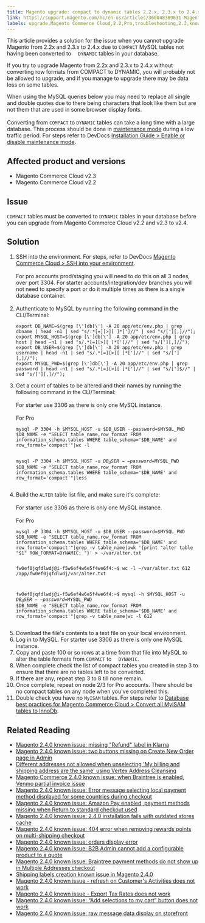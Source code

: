 ```yaml
---
title: Magento upgrade: compact to dynamic tables 2.2.x, 2.3.x to 2.4.x 
link: https://support.magento.com/hc/en-us/articles/360048389631-Magento-upgrade-compact-to-dynamic-tables-2-2-x-2-3-x-to-2-4-x-
labels: upgrade,Magento Commerce Cloud,2.2,Pro,troubleshooting,2.3,known issues,MySQL,database,2.3.x,2.2.x,2.4,Starter,2.4.x
---
```


<p>This article provides a solution for the issue when you cannot upgrade Magento from 2.2x and 2.3.x to 2.4.x due to <code>COMPACT</code> MySQL tables not having been converted to <code>  DYNAMIC</code> tables in your database.</p>
<p class="warning">If you try to upgrade Magento from 2.2x and 2.3.x to 2.4.x without converting row formats from COMPACT to DYNAMIC, you will probably not be allowed to upgrade, and if you manage to upgrade there may be data loss on some tables.</p>
<p class="info">When using the MySQL queries below you may need to replace all single and double quotes due to there being characters that look like them but are not them that are used in some browser display fonts.<br/><br/>Converting from <code>COMPACT</code> to <code>DYNAMIC</code> tables can take a long time with a large database. This process should be done in <a href="https://devdocs.magento.com/guides/v2.4/install-gde/install/cli/install-cli-subcommands-maint.html?itm_source=devdocs&amp;itm_medium=search_page&amp;itm_campaign=federated_search&amp;itm_term=mainten">maintenance mode</a> during a low traffic period. For steps refer to DevDocs <a href="https://devdocs.magento.com/guides/v2.4/install-gde/install/cli/install-cli-subcommands-maint.html?itm_source=devdocs&amp;itm_medium=search_page&amp;itm_campaign=federated_search&amp;itm_term=mainten">Installation Guide &gt; Enable or disable maintenance mode</a>. </p>
<h2>Affected product and versions</h2>
<ul>
<li>Magento Commerce Cloud v2.3</li>
<li>Magento Commerce Cloud v2.2</li>
</ul>
<h2>Issue</h2>
<p><code>COMPACT</code> tables must be converted to <code>DYNAMIC</code> tables in your database before you can upgrade from Magento Commerce Cloud v2.2 and v2.3 to v2.4.</p>
<h2>Solution</h2>
<ol>
<li>SSH into the environment. For steps, refer to DevDocs <a href="https://devdocs.magento.com/cloud/env/environments-ssh.html#ssh">Magento Commerce Cloud &gt; SSH into your environment</a>. <br/><br/>For pro accounts prod/staging you will need to do this on all 3 nodes, over port 3304. For starter accounts/integration/dev branches you will not need to specify a port or do it multiple times as there is a single database container.<br/><br/>
</li>
<li>Authenticate to MySQL by running the following command in the CLI/Terminal:<br/>
<pre class="line-numbers language-clike"><code class="language-clike">export DB_NAME=$(grep [\']db[\'] -A 20 app/etc/env.php | grep dbname | head -n1 | sed "s/.*[=][&gt;][ ]*[']//" | sed "s/['][,]//");
export MYSQL_HOST=$(grep [\']db[\'] -A 20 app/etc/env.php | grep host | head -n1 | sed "s/.*[=][&gt;][ ]*[']//" | sed "s/['][,]//");
export DB_USER=$(grep [\']db[\'] -A 20 app/etc/env.php | grep username | head -n1 | sed "s/.*[=][&gt;][ ]*[']//" | sed "s/['][,]//");
export MYSQL_PWD=$(grep [\']db[\'] -A 20 app/etc/env.php | grep password | head -n1 | sed "s/.*[=][&gt;][ ]*[']//" | sed "s/[']$//" | sed "s/['][,]//");</code></pre>
</li>
<li>Get a count of tables to be altered and their names by running the following command in the CLI/Terminal:<br/><br/>
<div>
<div>
<div>
<div>
<div>
<div>
<div>
<div>
<div>
<div>
<div>
<div>For starter use 3306 as there is only one MySQL instance. </div>
</div>
</div>
</div>
</div>
</div>
</div>
</div>
</div>
</div>
</div>
</div>
<br/>For Pro<br/>
<pre class="line-numbers language-clike"><code class="language-clike">mysql -P 3304 -h $MYSQL_HOST -u $DB_USER --password=$MYSQL_PWD $DB_NAME -e "SELECT table_name,row_format FROM information_schema.tables WHERE table_schema='$DB_NAME' and row_format='compact'"|wc -l

mysql -P 3304 -h $MYSQL_HOST -u $DB_USER --password=$MYSQL_PWD $DB_NAME -e "SELECT table_name,row_format FROM information_schema.tables WHERE table_schema='$DB_NAME' and row_format='compact'"|less</code></pre>
</li>
<li>Build the <code>ALTER</code> table list file, and make sure it's complete:<br/><br/>For starter use 3306 as there is only one MySQL instance. <br/><br/>For Pro<br/>
<pre class="line-numbers language-clike"><code class="language-clike">mysql -P 3304 -h $MYSQL_HOST -u $DB_USER --password=$MYSQL_PWD $DB_NAME -e "SELECT table_name,row_format FROM information_schema.tables WHERE table_schema='$DB_NAME' and row_format='compact'"|grep -v table_name|awk '{print "alter table "$1" ROW_FORMAT=DYNAMIC; "}' &gt; ~/var/alter.txt

fw0ef0jqfdlwdj@i-f5w6ef4w6e5f4we6f4:~$ wc -l ~/var/alter.txt 
612 /app/fw0ef0jqfdlwdj/var/alter.txt

fw0ef0jqfdlwdj@i-f5w6ef4w6e5f4we6f4:~$ mysql -h $MYSQL_HOST -u $DB_USER --password=$MYSQL_PWD $DB_NAME -e "SELECT table_name,row_format FROM information_schema.tables WHERE table_schema='$DB_NAME' and row_format='compact'"|grep -v table_name|wc -l
612</code></pre>
</li>
<li>Download the file's contents to a text file on your local environment.</li>
<li>Log in to MySQL. For starter use 3306 as there is only one MySQL instance.<br/>
</li>
<li>Copy and paste 100 or so rows at a time from that file into MySQL to alter the table formats from <code>COMPACT</code> to <code>  DYNAMIC</code>.</li>
<li>When complete check the list of compact tables you created in step 3 to ensure that there are no tables left to be converted.</li>
<li>If there are any, repeat step 3 to 8 till none remain.</li>
<li>Once complete, repeat on node 2/3 for Pro accounts. There should be no compact tables on any node when you've completed this.</li>
<li>Double check you have no <code>MyISAM</code> tables. For steps refer to <a href="https://support.magento.com/hc/en-us/articles/360041997312#convert">Database best practices for Magento Commerce Cloud &gt; Convert all MyISAM tables to InnoDb</a>.</li>
</ol>
<h2>Related Reading</h2>
<ul>
<li><a href="https://support.magento.com/hc/en-us/articles/360047598311-Magento-2-4-0-known-issue-missing-Refund-label-in-Klarna">Magento 2.4.0 known issue: missing "Refund" label in Klarna</a></li>
<li><a href="https://support.magento.com/hc/en-us/articles/360047481431-Magento-2-4-0-known-issue-two-buttons-missing-on-Create-New-Order-page-in-Admin">Magento 2.4.0 known issue: two buttons missing on Create New Order page in Admin</a></li>
<li><a href="https://support.magento.com/hc/en-us/articles/360046998952-Different-addresses-not-allowed-when-unselecting-My-billing-and-shipping-address-are-the-same-using-Vertex-Address-Cleansing">Different addresses not allowed when unselecting 'My billing and shipping address are the same' using Vertex Address Cleansing</a></li>
<li><a href="https://support.magento.com/hc/en-us/articles/360046845932-Magento-Commerce-2-4-0-known-issue-when-Braintree-is-enabled-Venmo-partial-invoice-issue">Magento Commerce 2.4.0 known issue: when Braintree is enabled, Venmo partial invoice issue</a></li>
<li><a href="https://support.magento.com/hc/en-us/articles/360047139331-Magento-2-4-0-known-issue-Error-message-selecting-local-payment-method-displayed-for-some-countries-during-checkout">Magento 2.4.0 known issue: Error message selecting local payment method displayed for some countries during checkout</a></li>
<li><a href="https://support.magento.com/hc/en-us/articles/360046680632-Magento-2-4-0-known-issue-Amazon-Pay-enabled-payment-methods-missing-when-Return-to-standard-checkout-used">Magento 2.4.0 known issue: Amazon Pay enabled, payment methods missing when Return to standard checkout used</a></li>
<li><a href="https://support.magento.com/hc/en-us/articles/360046949731-Magento-2-4-0-known-issue-2-4-0-installation-fails-with-outdated-stores-cache">Magento 2.4.0 known issue: 2.4.0 installation fails with outdated stores cache</a></li>
<li><a href="https://support.magento.com/hc/en-us/articles/360046920131-Magento-2-4-0-known-issue-404-error-when-removing-rewards-points-on-multi-shipping-checkout">Magento 2.4.0 known issue: 404 error when removing rewards points on multi-shipping checkout</a></li>
<li><a href="https://support.magento.com/hc/en-us/articles/360046802271-Magento-2-4-0-known-issue-orders-display-error">Magento 2.4.0 known issue: orders display error</a></li>
<li><a href="https://support.magento.com/hc/en-us/articles/360046801971-Magento-2-4-0-known-issue-B2B-Admin-cannot-add-a-configurable-product-to-a-quote">Magento 2.4.0 known issue: B2B Admin cannot add a configurable product to a quote</a></li>
<li><a href="https://support.magento.com/hc/en-us/articles/360046354992-Magento-2-4-0-known-issue-Braintree-payment-methods-do-not-show-up-in-Multiple-Addresses-checkout">Magento 2.4.0 known issue: Braintree payment methods do not show up in Multiple Addresses checkout</a></li>
<li><a href="https://support.magento.com/hc/en-us/articles/360046750171-Shipping-labels-creation-known-issue-in-Magento-2-4-0">Shipping labels creation known issue in Magento 2.4.0</a></li>
<li><a href="https://support.magento.com/hc/en-us/articles/360046091332-Magento-2-4-0-known-issue-refresh-on-Customer-s-Activities-does-not-work">Magento 2.4.0 known issue - refresh on Customer's Activities does not work</a></li>
<li><a href="https://support.magento.com/hc/en-us/articles/360045850032-Magento-2-4-0-known-issue-Export-Tax-Rates-does-not-work-">Magento 2.4.0 known issue - Export Tax Rates does not work</a></li>
<li><a href="https://support.magento.com/hc/en-us/articles/360045838312-Magento-2-4-0-known-issue-Add-selections-to-my-cart-button-does-not-work">Magento 2.4.0 known issue: “Add selections to my cart” button does not work</a></li>
<li><a href="https://support.magento.com/hc/en-us/articles/360045804332-Magento-2-4-0-known-issue-raw-message-data-display-on-storefront">Magento 2.4.0 known issue: raw message data display on storefront</a></li>
</ul>